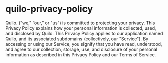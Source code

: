 # quilo-privacy-policy
Quilo. ("we," “our,” or "us") is committed to protecting your privacy. This Privacy Policy explains how your personal information is collected, used, and disclosed by Quilo.
This Privacy Policy applies to our application named Quilo, and its associated subdomains (collectively, our "Service"). By accessing or using our Service, you signify that you have read, understood, and agree to our collection, storage, use, and disclosure of your personal information as described in this Privacy Policy and our Terms of Service.

